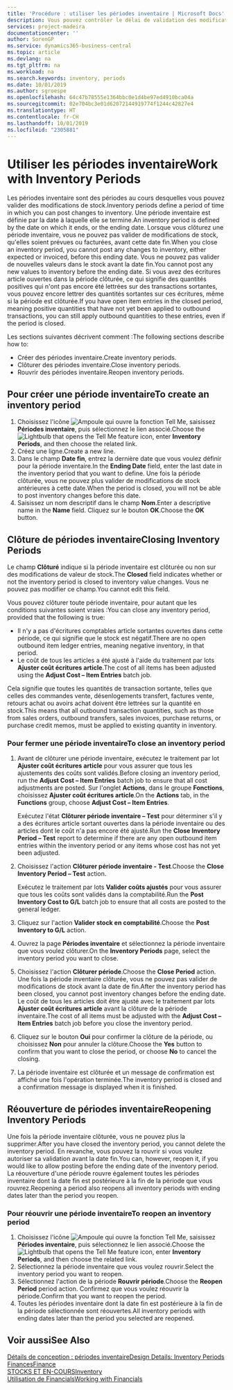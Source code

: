 ```yaml
---
title: 'Procédure : utiliser les périodes inventaire | Microsoft Docs'
description: Vous pouvez contrôler le délai de validation des modifications du stock en définissant des périodes inventaire.
services: project-madeira
documentationcenter: ''
author: SorenGP
ms.service: dynamics365-business-central
ms.topic: article
ms.devlang: na
ms.tgt_pltfrm: na
ms.workload: na
ms.search.keywords: inventory, periods
ms.date: 10/01/2019
ms.author: sgroespe
ms.openlocfilehash: 64c47b78555e1364bbc0e1d4be97ed4910bca04a
ms.sourcegitcommit: 02e704bc3e01d62072144919774f1244c42827e4
ms.translationtype: HT
ms.contentlocale: fr-CH
ms.lasthandoff: 10/01/2019
ms.locfileid: "2305881"
---
```

# <a name="work-with-inventory-periods"></a><span data-ttu-id="47fe7-103">Utiliser les périodes inventaire</span><span class="sxs-lookup"><span data-stu-id="47fe7-103">Work with Inventory Periods</span></span>
<span data-ttu-id="47fe7-104">Les périodes inventaire sont des périodes au cours desquelles vous pouvez valider des modifications de stock.</span><span class="sxs-lookup"><span data-stu-id="47fe7-104">Inventory periods define a period of time in which you can post changes to inventory.</span></span> <span data-ttu-id="47fe7-105">Une période inventaire est définie par la date à laquelle elle se termine.</span><span class="sxs-lookup"><span data-stu-id="47fe7-105">An inventory period is defined by the date on which it ends, or the ending date.</span></span> <span data-ttu-id="47fe7-106">Lorsque vous clôturez une période inventaire, vous ne pouvez pas valider de modifications de stock, qu'elles soient prévues ou facturées, avant cette date fin.</span><span class="sxs-lookup"><span data-stu-id="47fe7-106">When you close an inventory period, you cannot post any changes to inventory, either expected or invoiced, before this ending date.</span></span> <span data-ttu-id="47fe7-107">Vous ne pouvez pas valider de nouvelles valeurs dans le stock avant la date fin.</span><span class="sxs-lookup"><span data-stu-id="47fe7-107">You cannot post any new values to inventory before the ending date.</span></span> <span data-ttu-id="47fe7-108">Si vous avez des écritures article ouvertes dans la période clôturée, ce qui signifie des quantités positives qui n'ont pas encore été lettrées sur des transactions sortantes, vous pouvez encore lettrer des quantités sortantes sur ces écritures, même si la période est clôturée.</span><span class="sxs-lookup"><span data-stu-id="47fe7-108">If you have open item entries in the closed period, meaning positive quantities that have not yet been applied to outbound transactions, you can still apply outbound quantities to these entries, even if the period is closed.</span></span>  

<span data-ttu-id="47fe7-109">Les sections suivantes décrivent comment :</span><span class="sxs-lookup"><span data-stu-id="47fe7-109">The following sections describe how to:</span></span>  

* <span data-ttu-id="47fe7-110">Créer des périodes inventaire.</span><span class="sxs-lookup"><span data-stu-id="47fe7-110">Create inventory periods.</span></span>  
* <span data-ttu-id="47fe7-111">Clôturer des périodes inventaire.</span><span class="sxs-lookup"><span data-stu-id="47fe7-111">Close inventory periods.</span></span>  
* <span data-ttu-id="47fe7-112">Rouvrir des périodes inventaire.</span><span class="sxs-lookup"><span data-stu-id="47fe7-112">Reopen inventory periods.</span></span>  

## <a name="to-create-an-inventory-period"></a><span data-ttu-id="47fe7-113">Pour créer une période inventaire</span><span class="sxs-lookup"><span data-stu-id="47fe7-113">To create an inventory period</span></span>  
1. <span data-ttu-id="47fe7-114">Choisissez l'icône ![Ampoule qui ouvre la fonction Tell Me](media/ui-search/search_small.png "Dites-moi ce que vous voulez faire"), saisissez **Périodes inventaire**, puis sélectionnez le lien associé.</span><span class="sxs-lookup"><span data-stu-id="47fe7-114">Choose the ![Lightbulb that opens the Tell Me feature](media/ui-search/search_small.png "Tell me what you want to do") icon, enter **Inventory Periods**, and then choose the related link.</span></span>  
2. <span data-ttu-id="47fe7-115">Créez une ligne.</span><span class="sxs-lookup"><span data-stu-id="47fe7-115">Create a new line.</span></span>  
3. <span data-ttu-id="47fe7-116">Dans le champ **Date fin**, entrez la dernière date que vous voulez définir pour la période inventaire.</span><span class="sxs-lookup"><span data-stu-id="47fe7-116">In the **Ending Date** field, enter the last date in the inventory period that you want to define.</span></span> <span data-ttu-id="47fe7-117">Une fois la période clôturée, vous ne pouvez plus valider de modifications de stock antérieures à cette date.</span><span class="sxs-lookup"><span data-stu-id="47fe7-117">When the period is closed, you will not be able to post inventory changes before this date.</span></span>  
4. <span data-ttu-id="47fe7-118">Saisissez un nom descriptif dans le champ **Nom**.</span><span class="sxs-lookup"><span data-stu-id="47fe7-118">Enter a descriptive name in the **Name** field.</span></span> <span data-ttu-id="47fe7-119">Cliquez sur le bouton **OK**.</span><span class="sxs-lookup"><span data-stu-id="47fe7-119">Choose the **OK** button.</span></span>  

## <a name="closing-inventory-periods"></a><span data-ttu-id="47fe7-120">Clôture de périodes inventaire</span><span class="sxs-lookup"><span data-stu-id="47fe7-120">Closing Inventory Periods</span></span>  
<span data-ttu-id="47fe7-121">Le champ **Clôturé** indique si la période inventaire est clôturée ou non sur des modifications de valeur de stock.</span><span class="sxs-lookup"><span data-stu-id="47fe7-121">The **Closed** field indicates whether or not the inventory period is closed to inventory value changes.</span></span> <span data-ttu-id="47fe7-122">Vous ne pouvez pas modifier ce champ.</span><span class="sxs-lookup"><span data-stu-id="47fe7-122">You cannot edit this field.</span></span>  

<span data-ttu-id="47fe7-123">Vous pouvez clôturer toute période inventaire, pour autant que les conditions suivantes soient vraies :</span><span class="sxs-lookup"><span data-stu-id="47fe7-123">You can close any inventory period, provided that the following is true:</span></span>  

* <span data-ttu-id="47fe7-124">Il n'y a pas d'écritures comptables article sortantes ouvertes dans cette période, ce qui signifie que le stock est négatif.</span><span class="sxs-lookup"><span data-stu-id="47fe7-124">There are no open outbound item ledger entries, meaning negative inventory, in that period.</span></span>  
* <span data-ttu-id="47fe7-125">Le coût de tous les articles a été ajusté à l'aide du traitement par lots **Ajuster coût écritures article**.</span><span class="sxs-lookup"><span data-stu-id="47fe7-125">The cost of all items has been adjusted using the **Adjust Cost – Item Entries** batch job.</span></span>  

<span data-ttu-id="47fe7-126">Cela signifie que toutes les quantités de transaction sortante, telles que celles des commandes vente, désenlogements transfert, factures vente, retours achat ou avoirs achat doivent être lettrées sur la quantité en stock.</span><span class="sxs-lookup"><span data-stu-id="47fe7-126">This means that all outbound transaction quantities, such as those from sales orders, outbound transfers, sales invoices, purchase returns, or purchase credit memos, must be applied to existing quantity in inventory.</span></span>  

### <a name="to-close-an-inventory-period"></a><span data-ttu-id="47fe7-127">Pour fermer une période inventaire</span><span class="sxs-lookup"><span data-stu-id="47fe7-127">To close an inventory period</span></span>  
1. <span data-ttu-id="47fe7-128">Avant de clôturer une période inventaire, exécutez le traitement par lot **Ajuster coût écritures article** pour vous assurer que tous les ajustements des coûts sont validés.</span><span class="sxs-lookup"><span data-stu-id="47fe7-128">Before closing an inventory period, run the **Adjust Cost – Item Entries** batch job to ensure that all cost adjustments are posted.</span></span> <span data-ttu-id="47fe7-129">Sur l'onglet **Actions**, dans le groupe **Fonctions**, choisissez **Ajuster coût écritures article**.</span><span class="sxs-lookup"><span data-stu-id="47fe7-129">On the **Actions** tab, in the **Functions** group, choose **Adjust Cost – Item Entries**.</span></span>  

     <span data-ttu-id="47fe7-130">Exécutez l'état **Clôturer période inventaire – Test** pour déterminer s'il y a des écritures article sortant ouvertes dans la période inventaire ou des articles dont le coût n'a pas encore été ajusté.</span><span class="sxs-lookup"><span data-stu-id="47fe7-130">Run the **Close Inventory Period – Test** report to determine if there are any open outbound item entries within the inventory period or any items whose cost has not yet been adjusted.</span></span>  
2. <span data-ttu-id="47fe7-131">Choisissez l'action **Clôturer période inventaire - Test**.</span><span class="sxs-lookup"><span data-stu-id="47fe7-131">Choose the **Close Inventory Period – Test** action.</span></span>  

     <span data-ttu-id="47fe7-132">Exécutez le traitement par lots **Valider coûts ajustés** pour vous assurer que tous les coûts sont validés dans la comptabilité.</span><span class="sxs-lookup"><span data-stu-id="47fe7-132">Run the **Post Inventory Cost to G/L** batch job to ensure that all costs are posted to the general ledger.</span></span>  
3. <span data-ttu-id="47fe7-133">Cliquez sur l'action **Valider stock en comptabilité**.</span><span class="sxs-lookup"><span data-stu-id="47fe7-133">Choose the **Post Inventory to G/L** action.</span></span>  
4. <span data-ttu-id="47fe7-134">Ouvrez la page **Périodes inventaire** et sélectionnez la période inventaire que vous voulez clôturer.</span><span class="sxs-lookup"><span data-stu-id="47fe7-134">On the **Inventory Periods** page, select the inventory period you want to close.</span></span>  
5. <span data-ttu-id="47fe7-135">Choisissez l'action **Clôturer période**.</span><span class="sxs-lookup"><span data-stu-id="47fe7-135">Choose the **Close Period** action.</span></span> <span data-ttu-id="47fe7-136">Une fois la période inventaire clôturée, vous ne pouvez pas valider de modifications de stock avant la date de fin.</span><span class="sxs-lookup"><span data-stu-id="47fe7-136">After the inventory period has been closed, you cannot post inventory changes before the ending date.</span></span> <span data-ttu-id="47fe7-137">Le coût de tous les articles doit être ajusté avec le traitement par lots **Ajuster coût écritures article** avant la clôture de la période inventaire.</span><span class="sxs-lookup"><span data-stu-id="47fe7-137">The cost of all items must be adjusted with the **Adjust Cost – Item Entries** batch job before you close the inventory period.</span></span>  
6. <span data-ttu-id="47fe7-138">Cliquez sur le bouton **Oui** pour confirmer la clôture de la période, ou choisissez **Non** pour annuler la clôture.</span><span class="sxs-lookup"><span data-stu-id="47fe7-138">Choose the **Yes** button to confirm that you want to close the period, or choose **No** to cancel the closing.</span></span>  
7. <span data-ttu-id="47fe7-139">La période inventaire est clôturée et un message de confirmation est affiché une fois l'opération terminée.</span><span class="sxs-lookup"><span data-stu-id="47fe7-139">The inventory period is closed and a confirmation message is displayed when it is finished.</span></span>  

## <a name="reopening-inventory-periods"></a><span data-ttu-id="47fe7-140">Réouverture de périodes inventaire</span><span class="sxs-lookup"><span data-stu-id="47fe7-140">Reopening Inventory Periods</span></span>  
<span data-ttu-id="47fe7-141">Une fois la période inventaire clôturée, vous ne pouvez plus la supprimer.</span><span class="sxs-lookup"><span data-stu-id="47fe7-141">After you have closed the inventory period, you cannot delete the inventory period.</span></span> <span data-ttu-id="47fe7-142">En revanche, vous pouvez la rouvrir si vous voulez autoriser sa validation avant la date fin.</span><span class="sxs-lookup"><span data-stu-id="47fe7-142">You can, however, reopen it, if you would like to allow posting before the ending date of the inventory period.</span></span> <span data-ttu-id="47fe7-143">La réouverture d'une période rouvre également toutes les périodes inventaire dont la date fin est postérieure à la fin de la période que vous rouvrez.</span><span class="sxs-lookup"><span data-stu-id="47fe7-143">Reopening a period also reopens all inventory periods with ending dates later than the period you reopen.</span></span>  

### <a name="to-reopen-an-inventory-period"></a><span data-ttu-id="47fe7-144">Pour réouvrir une période inventaire</span><span class="sxs-lookup"><span data-stu-id="47fe7-144">To reopen an inventory period</span></span>  
1. <span data-ttu-id="47fe7-145">Choisissez l'icône ![Ampoule qui ouvre la fonction Tell Me](media/ui-search/search_small.png "Dites-moi ce que vous voulez faire"), saisissez **Périodes inventaire**, puis sélectionnez le lien associé.</span><span class="sxs-lookup"><span data-stu-id="47fe7-145">Choose the ![Lightbulb that opens the Tell Me feature](media/ui-search/search_small.png "Tell me what you want to do") icon, enter **Inventory Periods**, and then choose the related link.</span></span>  
2. <span data-ttu-id="47fe7-146">Sélectionnez la période inventaire que vous voulez rouvrir.</span><span class="sxs-lookup"><span data-stu-id="47fe7-146">Select the inventory period you want to reopen.</span></span>  
3. <span data-ttu-id="47fe7-147">Sélectionnez l'action de la période **Rouvrir période**.</span><span class="sxs-lookup"><span data-stu-id="47fe7-147">Choose the **Reopen Period** period action.</span></span> <span data-ttu-id="47fe7-148">Confirmez que vous voulez réouvrir la période.</span><span class="sxs-lookup"><span data-stu-id="47fe7-148">Confirm that you want to reopen the period.</span></span>  
4. <span data-ttu-id="47fe7-149">Toutes les périodes inventaire dont la date fin est postérieure à la fin de la période sélectionnée sont réouvertes.</span><span class="sxs-lookup"><span data-stu-id="47fe7-149">All inventory periods with ending dates later than the period you selected are reopened.</span></span>  

## <a name="see-also"></a><span data-ttu-id="47fe7-150">Voir aussi</span><span class="sxs-lookup"><span data-stu-id="47fe7-150">See Also</span></span>  
[<span data-ttu-id="47fe7-151">Détails de conception : périodes inventaire</span><span class="sxs-lookup"><span data-stu-id="47fe7-151">Design Details: Inventory Periods</span></span>](design-details-inventory-periods.md)  
[<span data-ttu-id="47fe7-152">Finances</span><span class="sxs-lookup"><span data-stu-id="47fe7-152">Finance</span></span>](finance.md)  
[<span data-ttu-id="47fe7-153">STOCKS ET EN-COURS</span><span class="sxs-lookup"><span data-stu-id="47fe7-153">Inventory</span></span>](inventory-manage-inventory.md)  
[<span data-ttu-id="47fe7-154">Utilisation de Financials</span><span class="sxs-lookup"><span data-stu-id="47fe7-154">Working with Financials</span></span>](ui-work-product.md)
